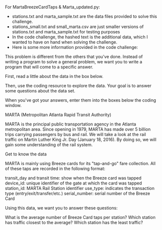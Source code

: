 For MartaBreezeCardTaps & Marta_updated.py:
- stations.txt and marta_sample.txt are the data files provided to solve this challenge. 
- stations_small.txt and small_marta.csv are just smaller versions of stations.txt and marta_sample.txt for testing purposes
- In the code challenge, the hashed text is the additional data, which I wanted to have on hand when solving the challenge. 
- Here is some more information provided in the code challenge: 

This problem is different from the others that you've done. Instead of writing a program to solve a general problem, we want you to write a program that will come to a specific answer.

First, read a little about the data in the box below.

Then, use the coding resource to explore the data. Your goal is to answer some questions about the data set.

When you've got your answers, enter them into the boxes below the coding window.

MARTA (Metropolitan Atlanta Rapid Transit Authority)

MARTA is the principal public transportation agency in the Atlanta metropolitan area. Since opening in 1979, MARTA has made over 5 billion trips carrying passengers by bus and rail. We will take a look at the rail traffic on Martin Luther King Jr. Day (January 18, 2016). By doing so, we will gain some understanding of the rail system.

Get to know the data

MARTA is mainly using Breeze cards for its "tap-and-go" fare collection. All of these taps are recorded in the following format:

transit_day and transit time: show when the Breeze card was tapped
device_id: unique identifier of the gate at which the card was tapped
station_id: MARTA Rail Station identifier
use_type: indicates the transaction type (entry/exit/transfer/etc.)
serial_number: serial number of the Breeze Card

Using this data, we want you to answer these questions:

What is the average number of Breeze Card taps per station?
Which station has traffic closest to the average?
Which station has the least traffic?